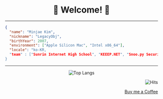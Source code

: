 <div align="center">

# 🤗 Welcome! 🤗

</div>

---

```json
{
  "name": "Minjae Kim",
  "nickname": "LegacyObj",
  "birthYear": 2007,
  "environment": ["Apple Silicon Mac", "Intel x86_64"],
  "locale": "ko-KR,
  "team" : ["Sunrin Internet High School", "KEEEP.NET", "Snoo.py Security"],
}
```
---

<div align="center">

![Top Langs](https://github-readme-stats.vercel.app/api/top-langs/?username=minj-ae&layout=compact&theme=github_dark)

</div>
<div align="end">

![Hits](https://hits.seeyoufarm.com/api/count/incr/badge.svg?url=https%3A%2F%2Fgithub.com%2Fminj-ae&count_bg=%23831212&title_bg=%23555555&icon=&icon_color=%23660000&title=Hits&edge_flat=false)

[Buy me a Coffee](https://cdn.discordapp.com/attachments/922354295729438762/1197973602461560983/qr.png)
